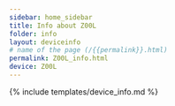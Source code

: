 ```yaml
---
sidebar: home_sidebar
title: Info about Z00L
folder: info
layout: deviceinfo
# name of the page (/{{permalink}}.html)
permalink: Z00L_info.html
device: Z00L
---
```

{% include templates/device_info.md %}
